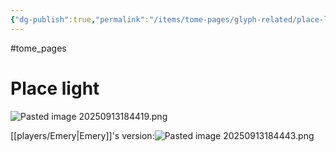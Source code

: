 ```yaml
---
{"dg-publish":true,"permalink":"/items/tome-pages/glyph-related/place-light/"}
---
```


#tome_pages
# Place light

![Pasted image 20250913184419.png](/img/user/items/tome%20pages/image%20files/Pasted%20image%2020250913184419.png)

[[players/Emery\|Emery]]'s version:![Pasted image 20250913184443.png](/img/user/player-made/Pasted%20image%2020250913184443.png)